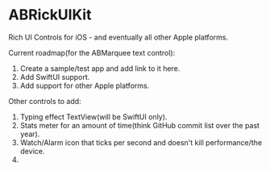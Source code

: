 # ABRickUIKit
Rich UI Controls for iOS - and eventually all other Apple platforms.

Current roadmap(for the ABMarquee text control):
1. Create a sample/test app and add link to it here.
2. Add SwiftUI support.
3. Add support for other Apple platforms.

Other controls to add:
1. Typing effect TextView(will be SwiftUI only).
2. Stats meter for an amount of time(think GitHub commit list over the past year).
3. Watch/Alarm icon that ticks per second and doesn't kill performance/the device.
4. 
